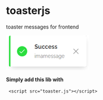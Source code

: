 # toasterjs
toaster messages for frontend


![image](success.png)


**Simply add this lib  with**

` <script src="toaster.js"></script>`
